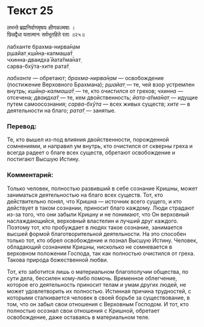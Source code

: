 # Текст 25

लभन्ते ब्रह्मनिर्वाणमृषयः क्षीणकल्मषाः ।  
छिन्नद्वैधा यतात्मानः सर्वभूतहिते रताः ॥२५॥

лабханте брахма-нирва̄н̣ам  
р̣шайат̣ кшӣн̣а-калмаша̄т̣  
чхинна-дваидха̄ йата̄тма̄нат̣  
сарва-бхӯта-хите рата̄т̣

_лабханте_ — обретают; _брахма-нирва̄н̣ам_ — освобождение (постижение Верховного Брахмана); _р̣шайат̣_ — те, чей взор устремлен внутрь; _кшӣн̣а-калмаша̄т̣_ — те, кто очистился от грехов; _чхинна_ — отсечена; _дваидха̄т̣_ — те, кем двойственность; _йата-а̄тма̄нат̣_ — идущие путем самоосознания; _сарва-бхӯта_ — всех живых существ; _хите_ — в деятельности на благо; _рата̄т̣_ — занятые.

### Перевод:

Те, кто вышел из-под влияния двойственности, порожденной сомнениями, и направил ум внутрь, кто очистился от скверны греха и всегда радеет о благе всех существ, обретают освобождение и постигают Высшую Истину.

### Комментарий:

Только человек, полностью развивший в себе сознание Кришны, может заниматься деятельностью на благо всех существ. Тот, кто действительно понял, что Кришна — источник всего сущего, и кто действует в таком сознании, приносит благо каждому. Люди страдают из-за того, что они забыли Кришну и не понимают, что Он верховный наслаждающийся, верховный властелин и лучший друг каждого. Поэтому тот, кто пробуждает в людях такое сознание, занимается высшей формой благотворительной деятельности. На это способен только тот, кто обрел освобождение и познал Высшую Истину. Человек, обладающий сознанием Кришны, нисколько не сомневается в верховном положении Господа, так как полностью очистился от греха. Такова природа божественной любви.

Тот, кто заботится лишь о материальном благополучии общества, по сути дела, бессилен кому-либо помочь. Временное облегчение, которое его деятельность приносит телам и умам других людей, не может удовлетворить их полностью. Истинная причина трудностей, с которыми сталкивается человек в своей борьбе за существование, в том, что он забыл свои отношения с Верховным Господом. И тот, кто полностью осознал свои отношения с Кришной, обретает освобождение, даже оставаясь в материальном теле.